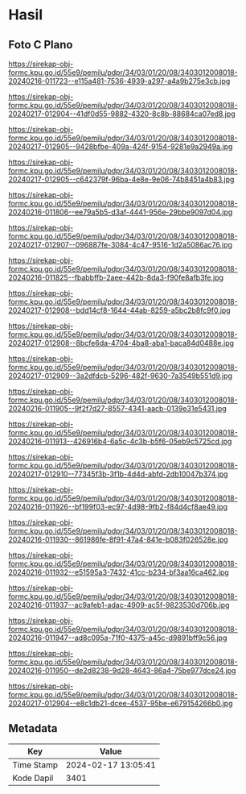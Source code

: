# Hasil

## Foto C Plano

https://sirekap-obj-formc.kpu.go.id/55e9/pemilu/pdpr/34/03/01/20/08/3403012008018-20240216-011723--e115a481-7536-4939-a297-a4a9b275e3cb.jpg

https://sirekap-obj-formc.kpu.go.id/55e9/pemilu/pdpr/34/03/01/20/08/3403012008018-20240217-012904--41df0d55-9882-4320-8c8b-88684ca07ed8.jpg

https://sirekap-obj-formc.kpu.go.id/55e9/pemilu/pdpr/34/03/01/20/08/3403012008018-20240217-012905--9428bfbe-409a-424f-9154-9281e9a2949a.jpg

https://sirekap-obj-formc.kpu.go.id/55e9/pemilu/pdpr/34/03/01/20/08/3403012008018-20240217-012905--c642379f-96ba-4e8e-9e06-74b8451a4b83.jpg

https://sirekap-obj-formc.kpu.go.id/55e9/pemilu/pdpr/34/03/01/20/08/3403012008018-20240216-011806--ee79a5b5-d3af-4441-956e-29bbe9097d04.jpg

https://sirekap-obj-formc.kpu.go.id/55e9/pemilu/pdpr/34/03/01/20/08/3403012008018-20240217-012907--096887fe-3084-4c47-9516-1d2a5086ac76.jpg

https://sirekap-obj-formc.kpu.go.id/55e9/pemilu/pdpr/34/03/01/20/08/3403012008018-20240216-011825--fbabbffb-2aee-442b-8da3-f90fe8afb3fe.jpg

https://sirekap-obj-formc.kpu.go.id/55e9/pemilu/pdpr/34/03/01/20/08/3403012008018-20240217-012908--bdd14cf8-1644-44ab-8259-a5bc2b8fc9f0.jpg

https://sirekap-obj-formc.kpu.go.id/55e9/pemilu/pdpr/34/03/01/20/08/3403012008018-20240217-012908--8bcfe6da-4704-4ba8-aba1-baca84d0488e.jpg

https://sirekap-obj-formc.kpu.go.id/55e9/pemilu/pdpr/34/03/01/20/08/3403012008018-20240217-012909--3a2dfdcb-5296-482f-9630-7a3549b551d9.jpg

https://sirekap-obj-formc.kpu.go.id/55e9/pemilu/pdpr/34/03/01/20/08/3403012008018-20240216-011905--9f2f7d27-8557-4341-aacb-0139e31e5431.jpg

https://sirekap-obj-formc.kpu.go.id/55e9/pemilu/pdpr/34/03/01/20/08/3403012008018-20240216-011913--426916b4-6a5c-4c3b-b5f6-05eb9c5725cd.jpg

https://sirekap-obj-formc.kpu.go.id/55e9/pemilu/pdpr/34/03/01/20/08/3403012008018-20240217-012910--77345f3b-3f1b-4d4d-abfd-2db10047b374.jpg

https://sirekap-obj-formc.kpu.go.id/55e9/pemilu/pdpr/34/03/01/20/08/3403012008018-20240216-011926--bf199f03-ec97-4d98-9fb2-f84d4cf8ae49.jpg

https://sirekap-obj-formc.kpu.go.id/55e9/pemilu/pdpr/34/03/01/20/08/3403012008018-20240216-011930--861986fe-8f91-47a4-841e-b083f026528e.jpg

https://sirekap-obj-formc.kpu.go.id/55e9/pemilu/pdpr/34/03/01/20/08/3403012008018-20240216-011932--e51595a3-7432-41cc-b234-bf3aa16ca462.jpg

https://sirekap-obj-formc.kpu.go.id/55e9/pemilu/pdpr/34/03/01/20/08/3403012008018-20240216-011937--ac9afeb1-adac-4909-ac5f-9823530d706b.jpg

https://sirekap-obj-formc.kpu.go.id/55e9/pemilu/pdpr/34/03/01/20/08/3403012008018-20240216-011947--ad8c095a-71f0-4375-a45c-d9891bff9c56.jpg

https://sirekap-obj-formc.kpu.go.id/55e9/pemilu/pdpr/34/03/01/20/08/3403012008018-20240216-011950--de2d8238-9d28-4643-86a4-75be977dce24.jpg

https://sirekap-obj-formc.kpu.go.id/55e9/pemilu/pdpr/34/03/01/20/08/3403012008018-20240217-012904--e8c1db21-dcee-4537-95be-e679154266b0.jpg


## Metadata

| Key        | Value               |
| ---------- | ------------------- |
| Time Stamp | 2024-02-17 13:05:41 |
| Kode Dapil | 3401                |



